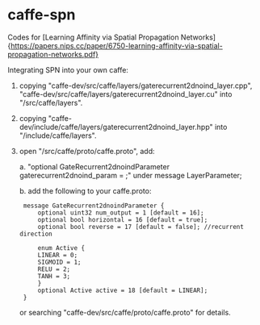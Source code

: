 # caffe-spn
Codes for [Learning Affinity via Spatial Propagation Networks]{https://papers.nips.cc/paper/6750-learning-affinity-via-spatial-propagation-networks.pdf}


Integrating SPN into your own caffe:

1. copying "caffe-dev/src/caffe/layers/gaterecurrent2dnoind_layer.cpp", "caffe-dev/src/caffe/layers/gaterecurrent2dnoind_layer.cu" into "<your caffe root>/src/caffe/layers".

2. copying "caffe-dev/include/caffe/layers/gaterecurrent2dnoind_layer.hpp" into "<your caffe root>/include/caffe/layers".

3. open "<your caffe root>/src/caffe/proto/caffe.proto", add:

	a. "optional GateRecurrent2dnoindParameter gaterecurrent2dnoind_param = <next avaliable id>;" under message LayerParameter;
	
    b. add the following to your caffe.proto:
    
    	message GateRecurrent2dnoindParameter {
            optional uint32 num_output = 1 [default = 16]; 
            optional bool horizontal = 16 [default = true];
            optional bool reverse = 17 [default = false]; //recurrent direction

            enum Active {
            LINEAR = 0; 
            SIGMOID = 1; 
            RELU = 2; 
            TANH = 3; 
            }    
            optional Active active = 18 [default = LINEAR];
        }
    or searching "caffe-dev/src/caffe/proto/caffe.proto" for details.
